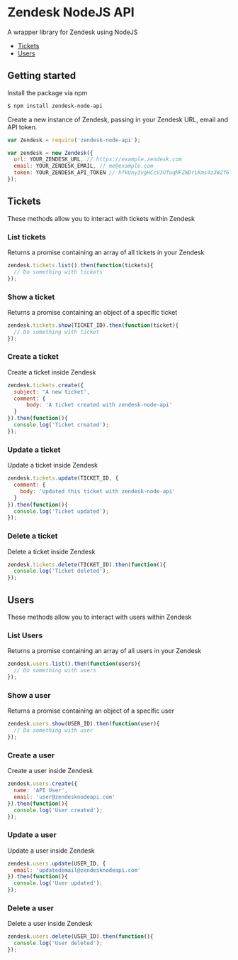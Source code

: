 # Zendesk NodeJS API
A wrapper library for Zendesk using NodeJS

* [Tickets](https://github.com/dashedstripes/zendesk-node-api#tickets)
* [Users](https://github.com/dashedstripes/zendesk-node-api#users)

## Getting started
Install the package via npm

```bash
$ npm install zendesk-node-api
```

Create a new instance of Zendesk, passing in your Zendesk URL, email and API token.

```javascript
var Zendesk = require('zendesk-node-api');

var zendesk = new Zendesk({
  url: YOUR_ZENDESK_URL, // https://example.zendesk.com
  email: YOUR_ZENDESK_EMAIL, // me@example.com
  token: YOUR_ZENDESK_API_TOKEN // hfkUny3vgHCcV3UfuqMFZWDrLKms4z3W2f6ftjPT
});
```

## Tickets
These methods allow you to interact with tickets within Zendesk

### List tickets
Returns a promise containing an array of all tickets in your Zendesk

```javascript
zendesk.tickets.list().then(function(tickets){
  // Do something with tickets
});
```

### Show a ticket
Returns a promise containing an object of a specific ticket

```javascript
zendesk.tickets.show(TICKET_ID).then(function(ticket){
  // Do something with ticket
});
```

### Create a ticket
Create a ticket inside Zendesk

```javascript
zendesk.tickets.create({
  subject: 'A new ticket',
  comment: {
      body: 'A ticket created with zendesk-node-api'
  }
}).then(function(){
  console.log('Ticket created');
});
```

### Update a ticket
Update a ticket inside Zendesk

```javascript
zendesk.tickets.update(TICKET_ID, {
  comment: {
    body: 'Updated this ticket with zendesk-node-api'
  }
}).then(function(){
  console.log('Ticket updated');
});
```

### Delete a ticket
Delete a ticket inside Zendesk

```javascript
zendesk.tickets.delete(TICKET_ID).then(function(){
  console.log('Ticket deleted');
});
```

## Users
These methods allow you to interact with users within Zendesk

### List Users
Returns a promise containing an array of all users in your Zendesk

```javascript
zendesk.users.list().then(function(users){
  // Do something with users
});
```

### Show a user
Returns a promise containing an object of a specific user

```javascript
zendesk.users.show(USER_ID).then(function(user){
  // Do something with user
});
```

### Create a user
Create a user inside Zendesk

```javascript
zendesk.users.create({
  name: 'API User',
  email: 'user@zendesknodeapi.com'
}).then(function(){
  console.log('User created');
});
```

### Update a user
Update a user inside Zendesk

```javascript
zendesk.users.update(USER_ID, {
  email: 'updatedemail@zendesknodeapi.com'
}).then(function(){
  console.log('User updated');
});
```

### Delete a user
Delete a user inside Zendesk

```javascript
zendesk.users.delete(USER_ID).then(function(){
  console.log('User deleted');
});
```
